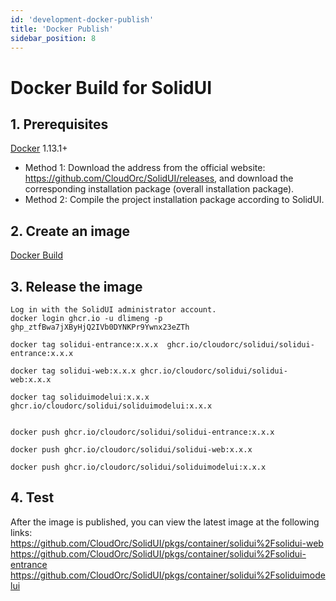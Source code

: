 ```yaml
---
id: 'development-docker-publish'
title: 'Docker Publish'
sidebar_position: 8
---
```


# Docker Build for SolidUI

## 1. Prerequisites

[Docker](https://docs.docker.com/engine/install/) 1.13.1+

* Method 1: Download the address from the official website: https://github.com/CloudOrc/SolidUI/releases, and download the corresponding installation package (overall installation package).
* Method 2: Compile the project installation package according to SolidUI.


## 2. Create an image

[Docker Build](development-docker)

## 3. Release the image

```shell
Log in with the SolidUI administrator account.
docker login ghcr.io -u dlimeng -p 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

docker tag solidui-entrance:x.x.x  ghcr.io/cloudorc/solidui/solidui-entrance:x.x.x

docker tag solidui-web:x.x.x ghcr.io/cloudorc/solidui/solidui-web:x.x.x

docker tag soliduimodelui:x.x.x ghcr.io/cloudorc/solidui/soliduimodelui:x.x.x


docker push ghcr.io/cloudorc/solidui/solidui-entrance:x.x.x

docker push ghcr.io/cloudorc/solidui/solidui-web:x.x.x

docker push ghcr.io/cloudorc/solidui/soliduimodelui:x.x.x
```

## 4. Test
After the image is published, you can view the latest image at the following links:
https://github.com/CloudOrc/SolidUI/pkgs/container/solidui%2Fsolidui-web
https://github.com/CloudOrc/SolidUI/pkgs/container/solidui%2Fsolidui-entrance
https://github.com/CloudOrc/SolidUI/pkgs/container/solidui%2Fsoliduimodelui


